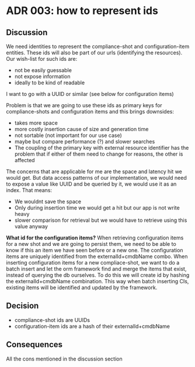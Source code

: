 # ADR 003: how to represent ids

## Discussion
We need identities to represent the compliance-shot and configuration-item entities. These ids will also be part of our 
urls (identifying the resources). Our wish-list for such ids are:
* not be easily guessable
* not expose information
* ideally to be kind of readable

I want to go with a UUID or similar (see below for configuration items)

Problem is that we are going to use these ids as primary keys for compliance-shots and configuration items and this brings downsides:
* takes more space
* more costly insertion cause of size and generation time
* not sortable (not important for our use case)
* maybe but compare performance (?) and slower searches
* The coupling of the primary key with external resource identifier has the problem that if either of them need to change for reasons, the other is affected

The concerns that are applicable for me are the space and latency hit we would get. But data access patterns of our 
implementation, we would need to expose a value like UUID and be queried by it, we would use it as an index. That means:
* We wouldnt save the space
* Only during insertion time we would get a hit but our app is not write heavy
* slower comparison for retrieval but we would have to retrieve using this value anyway

**What id for the configuration items?**
When retrieving configuration items for a new shot and we are going to persist them, we need to be able to know if this 
an item we have seen before or a new one. The configuration items are uniquely identified from the externalId+cmdbName combo.
When inserting configuration items for a new compliace-shot, we want to do a batch insert and let the orm framework find 
and merge the items that exist, instead of querying the db ourselves. To do this we will create id by hashing the 
externalId+cmdbName combination. This way when batch inserting CIs, existing items will be identified and updated by the framework.

## Decision
* compliance-shot ids are UUIDs
* configuration-item ids are a hash of their externalId+cmdbName

## Consequences
All the cons mentioned in the discussion section
